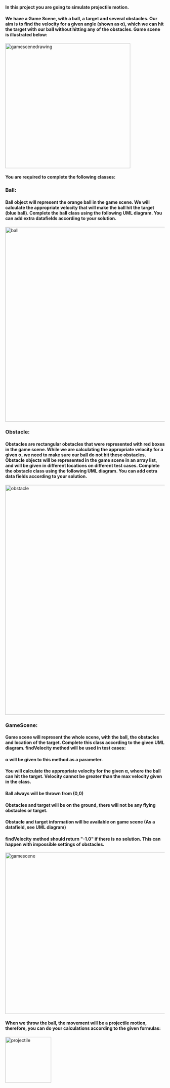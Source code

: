 #### In this project you are going to simulate projectile motion.

#### We have a Game Scene, with a ball, a target and several obstacles. Our aim is to find the velocity for a given angle (shown as α), which we can hit the target with our ball without hitting any of the obstacles. Game scene is illustrated below:

<img width="395" alt="gamescenedrawing" src="https://user-images.githubusercontent.com/124915257/221995075-259e48dc-5805-47ee-8980-b6585f80cbe8.PNG">

#### You are required to complete the following classes:

### Ball:
#### Ball object will represent the orange ball in the game scene. We will calculate the appropriate velocity that will make the ball hit the target (blue ball). Complete the ball class using the following UML diagram. You can add extra datafields according to your solution.

<img width="616" alt="ball" src="https://user-images.githubusercontent.com/124915257/221995202-1042a91f-e49e-4150-aad5-7b15096507f4.PNG">

### Obstacle: 
#### Obstacles are rectangular obstacles that were represented with red boxes in the game scene. While we are calculating the appropriate velocity for a given α, we need to make sure our ball do not hit these obstacles. Obstacle objects will be represented in the game scene in an array list, and will be given in different locations on different test cases. Complete the obstacle class using the following UML diagram. You can add extra data fields according to your solution.

<img width="727" alt="obstacle" src="https://user-images.githubusercontent.com/124915257/221995260-f08c9c03-ed69-446f-9962-80cc0c003608.PNG">

### GameScene: 
#### Game scene will represent the whole scene, with the ball, the obstacles and location of the target. Complete this class according to the given UML diagram. findVelocity method will be used in test cases:
#### α will be given to this method as a parameter.
#### You will calculate the appropriate velocity for the given α, where the ball can hit the target. Velocity cannot be greater than the max velocity given in the class.
#### Ball always will be thrown from (0,0)
#### Obstacles and target will be on the ground, there will not be any flying obstacles or target.
#### Obstacle and target information will be available on game scene (As a datafield, see UML diagram)
#### findVelocity method should return "-1.0" if there is no solution. This can happen with impossible settings of obstacles.

<img width="510" alt="gamescene" src="https://user-images.githubusercontent.com/124915257/221995438-ffeacc2f-ee1b-4046-98e6-2877895eab99.PNG">

#### When we throw the ball, the movement will be a projectile motion, therefore, you can do your calculations according to the given formulas:

<img width="145" alt="projectile" src="https://user-images.githubusercontent.com/124915257/221995500-81aa2ed8-96ec-417c-ad1f-475cf44b0683.PNG">
